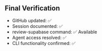 ## Final Verification
- GitHub updated: ✅
- Session documented: ✅
- review-supabase command: ✅ Available
- Agent access resolved: ✅
- CLI functionality confirmed: ✅

